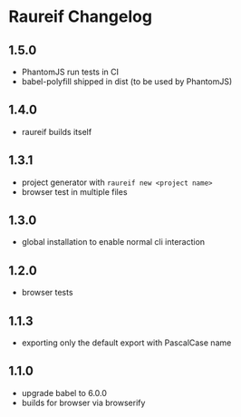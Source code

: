 # Raureif Changelog

## 1.5.0

* PhantomJS run tests in CI
* babel-polyfill shipped in dist (to be used by PhantomJS)

## 1.4.0

* raureif builds itself

## 1.3.1

* project generator with `raureif new <project name>`
* browser test in multiple files

## 1.3.0

* global installation to enable normal cli interaction

## 1.2.0

* browser tests

## 1.1.3

* exporting only the default export with PascalCase name

## 1.1.0

* upgrade babel to 6.0.0
* builds for browser via browserify
